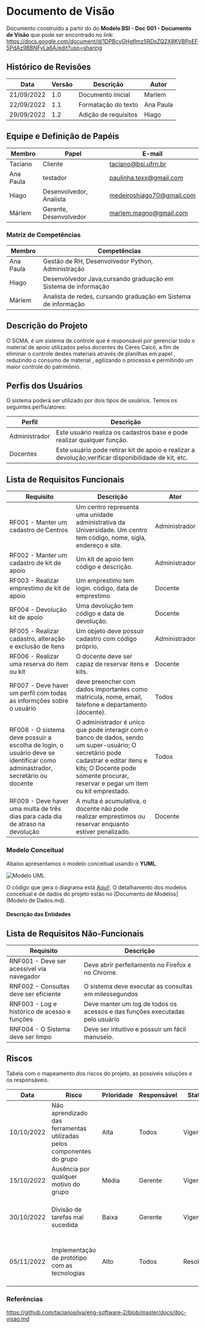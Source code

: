 # Documento de Visão

Documento construído a partir do do **Modelo BSI - Doc 001 - Documento de Visão** que pode ser encontrado no
link: https://docs.google.com/document/d/1DPBcyGHgflmz5RDsZQ2X8KVBPoEF5PdAz9BBNFyLa6A/edit?usp=sharing


## Histórico de Revisões 

Data       |    Versão   |   Descrição        |  Autor
---------  | ----------- | ------------------ | ---------
21/09/2022 | 1.0         | Documento inicial  |  Marlem
22/09/2022 | 1.1         | Formatação do texto |  Ana Paula
29/09/2022 | 1.2         | Adição de requisitos | Hiago

## Equipe e Definição de Papéis

Membro     |     Papel   |   E-mail   |
---------  | ----------- | ---------- |
Taciano    | Cliente     | taciano@bsi.ufrn.br
Ana Paula  | testador    | paulinha.texx@gmail.com
Hiago      | Desenvolvedor, Analista | medeiroshiago70@gmail.com
Márlem     | Gerente, Desenvolvedor | marlem.magno@gmail.com

### Matriz de Competências

Membro     |     Competências   |
---------  | ------------------ |
Ana Paula  | Gestão de RH, Desenvolvedor Python, Administração |
Hiago      | Desenvolvedor Java,cursando graduação em Sistema de informação  |
Márlem     | Analista de redes, cursando graduação em Sistema de informação |


## Descrição do Projeto

O SCMA, é um sistema de controle que é responsável por gerenciar todo o material de apoio utilizados pelos docentes do Ceres Caicó, a fim de eliminar o controle destes materiais através de planilhas em papel , reduzindo o consumo de material , agilizando o processo e permitindo um maior controle do patrimônio.


## Perfis dos Usuários

O sistema poderá ser utilizado por dois tipos de usuários. Temos os seguintes perfis/atores:

Perfil                                 | Descrição   |
---------                              | ----------- |
Administrador | Este usuário realiza os cadastros base e pode realizar qualquer função.
Docentes | Este usuário pode retirar kit de apoio e realizar a devolução,verificar disponibilidade de kit, etc.

## Lista de Requisitos Funcionais

Requisito                                 | Descrição   | Ator |
---------                                 | ----------- | ---------- |
RF001 - Manter um cadastro de Centros | Um centro representa uma unidade administrativa da Universidade. Um centro tem código, nome, sigla, endereço e site. | Administrador |
RF002 - Manter um cadastro de kit de apoio | Um kit de apoio tem código e descrição. | Administrador |
RF003 - Realizar emprestimo de kit de apoio | Um emprestimo tem login. código, data de emprestimo | Docente |
RF004 - Devolução kit de apoio | Uma devolução  tem código e data de devolução. | Docente |
RF005 - Realizar cadastro, alteração e exclusão de itens | Um objeto deve possuir cadastro com código próprio. | Administrador |
RF006 - Realizar uma reserva do item ou kit | O docente deve ser capaz de reservar itens e kits. | Docente |
RF007 - Deve haver um perfil com todas as informções sobre o usuário | deve preencher com dados importantes como matricula, nome, email, telefone e departamento (docente). | Todos |
RF008 - O sistema deve possuir a escolha de login, o usuário deve se identificar como adminastrador, secretário ou docente | O administrador é unico que pode interagir com o banco de dados, sendo um super-usuário; O secretário pode cadastrar e editar itens e kits; O Docente pode somente procurar, reservar e pegar um item ou kit emprestado. | Todos |
RF009 - Deve haver uma multa de três dias para cada dia de atraso na devolução | A multa é acumulativa, o docente não pode realizar emprestimos ou reservar enquanto estiver penalizado. | Docente |

### Modelo Conceitual

Abaixo apresentamos o modelo conceitual usando o **YUML**.

 ![Modelo UML](yuml/monitoria-modelo.png)

O código que gera o diagrama está [Aqui!](yuml/monitoria-yuml.md). O detalhamento dos modelos conceitual e de dados do projeto estão no [Documento de Modelos](Modelo de Dados.md).

#### Descrição das Entidades

## Lista de Requisitos Não-Funcionais

Requisito                                 | Descrição   |
---------                                 | ----------- |
RNF001 - Deve ser acessível via navegador | Deve abrir perfeitamento no Firefox e no Chrome. |
RNF002 - Consultas deve ser eficiente | O sistema deve executar as consultas em milessegundos |
RNF003 - Log e histórico de acesso e funções | Deve manter um log de todos os acessos e das funções executadas pelo usuário |
RNF004 - O Sistema deve ser limpo | Deve ser intuitivo e possuir um fácil manuseio. |

## Riscos

Tabela com o mapeamento dos riscos do projeto, as possíveis soluções e os responsáveis.

Data | Risco | Prioridade | Responsável | Status | Providência/Solução |
------ | ------ | ------ | ------ | ------ | ------ |
10/10/2022 | Não aprendizado das ferramentas utilizadas pelos componentes do grupo | Alta | Todos | Vigente | Reforçar estudos sobre as ferramentas e aulas com a integrante que conhece a ferramenta |
15/10/2022 | Ausência por qualquer motivo do grupo | Média | Gerente | Vigente | Planejar o cronograma tendo em base a agenda do cliente |
30/10/2022 | Divisão de tarefas mal sucedida | Baixa | Gerente | Vigente | Acompanhar de perto o desenvolvimento de cada membro da equipe |
05/11/2022 | Implementação de protótipo com as tecnologias | Alto | Todos | Resolvido | Encontrar tutorial com a maioria da tecnologia e implementar um caso base do sistema |

### Referências

https://github.com/tacianosilva/eng-software-2/blob/master/docs/doc-visao.md
